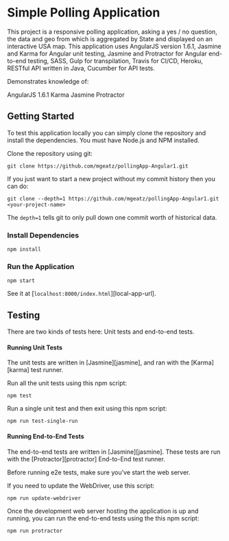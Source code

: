 # Simple Polling Application

This project is a responsive polling application, asking a yes / no question, the data and geo from which is aggregated by State 
and displayed on an interactive USA map. This application uses AngularJS version 1.6.1, Jasmine and Karma for Angular unit testing, 
Jasmine and Protractor for Angular end-to-end testing, SASS, Gulp for transpilation, Travis for CI/CD, Heroku, RESTful API written in Java, 
Cucumber for API tests.

Demonstrates knowledge of:

AngularJS 1.6.1
Karma
Jasmine
Protractor

## Getting Started

To test this application locally you can simply clone the repository and install the dependencies. You must have Node.js
and NPM installed. 

Clone the repository using git:

```
git clone https://github.com/mgeatz/pollingApp-Angular1.git
```

If you just want to start a new project without my commit history then you can do:

```
git clone --depth=1 https://github.com/mgeatz/pollingApp-Angular1.git <your-project-name>
```

The `depth=1` tells git to only pull down one commit worth of historical data.

### Install Dependencies

```
npm install
```

### Run the Application

```
npm start
```

See it at [`localhost:8000/index.html`][local-app-url].

## Testing

There are two kinds of tests here: Unit tests and end-to-end tests.

#### Running Unit Tests

The unit tests are written in [Jasmine][jasmine], and ran with the [Karma][karma] test runner. 
 
Run all the unit tests using this npm script:

```
npm test
```

Run a single unit test and then exit using this npm script:

```
npm run test-single-run
```


<a name="e2e-testing"></a>
#### Running End-to-End Tests

The end-to-end tests are written in [Jasmine][jasmine]. These tests
are run with the [Protractor][protractor] End-to-End test runner. 

Before running e2e tests, make sure you've start the web server.

If you need to update the WebDriver, use this script:

```
npm run update-webdriver
```

Once the development web server hosting the application is up and running, you
can run the end-to-end tests using the this npm script:

```
npm run protractor
```
